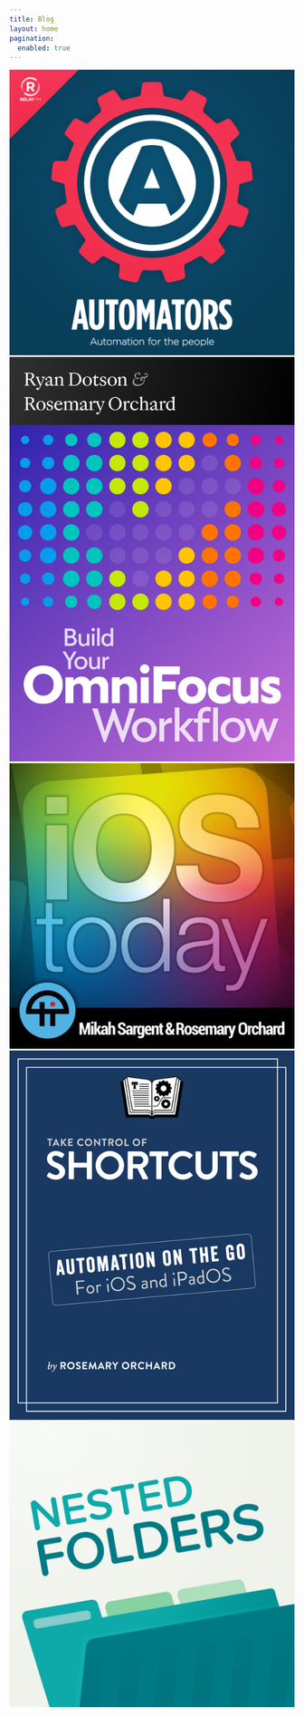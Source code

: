 ```yaml
---
title: Blog
layout: home
pagination:
  enabled: true
---
```


<div class="artwork-display">
<span class="artwork">
  <a href="https://relay.fm/automators">
    <img title="Automators (Podcast)" src="/assets/podcasts/automators.png" alt="Automators Podcast Artwork">
  </a>
</span>
<span class="artwork">
  <a href="https://omnifocusbook.com">
    <img title="Build Your OmniFocus Workflow (Book)" src="/assets/books/build-your-omnifocus-workflow.png" alt="Build Your OmniFocus Workflow Book Artwork">
  </a>
</span>
<span class="artwork">
  <a href="https://twit.tv/ios">
    <img title="iOS Today (Podcast)" src="/assets/podcasts/ios_today.jpg" alt="iOS Today Podcast Artwork">
  </a>
</span>
<span class="artwork">
  <a href="https://www.takecontrolbooks.com/shortcuts/">
    <img title="Take Control of Shortcuts (Book)" src="/assets/books/take_control_shortcuts.png" alt="Take Control of Shortcuts Book Artwork">
  </a>
</span>
<span class="artwork">
  <a href="https://nestedfolderspodcast.com">
    <img title="Nested Folders (Podcast)" src="/assets/podcasts/nested_folder.png" alt="Nested Folders Podcast Artwork">
  </a>
</span>
</div>

